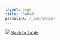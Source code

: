 ```yaml
---
layout: page
title: "SAR1A"
permalink: /_mds/SAR1A/
---
```


![](../../alns_9.28.22/aln_5HSAA094425_0.944.png?raw=true
)
[Back to Table](../../display)
